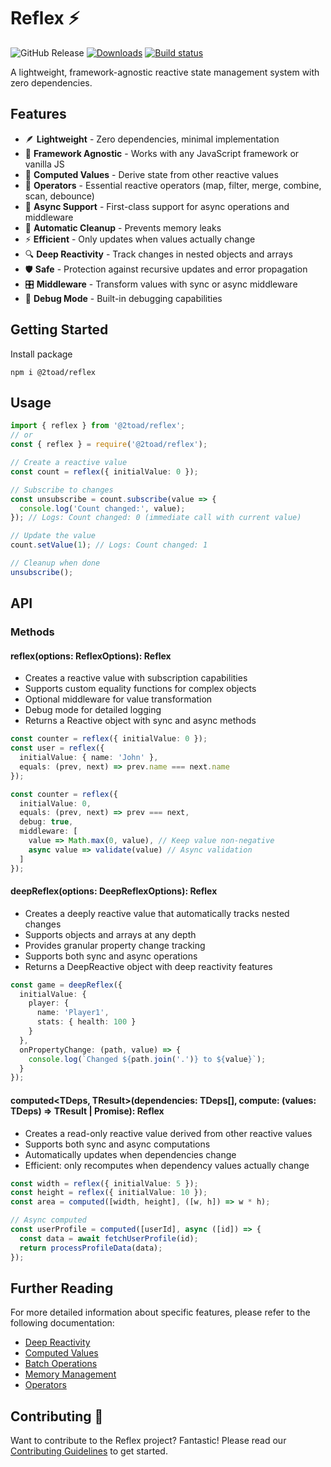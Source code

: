 # Reflex ⚡

![GitHub Release](https://img.shields.io/github/v/release/2Toad/reflex)
[![Downloads](https://img.shields.io/npm/dm/@2toad/reflex.svg)](https://www.npmjs.com/package/@2toad/reflex)
[![Build status](https://github.com/2toad/reflex/actions/workflows/ci.yml/badge.svg)](https://github.com/2Toad/reflex/actions/workflows/nodejs.yml)

A lightweight, framework-agnostic reactive state management system with zero dependencies.

## Features

- 🪶 **Lightweight** - Zero dependencies, minimal implementation
- 🎯 **Framework Agnostic** - Works with any JavaScript framework or vanilla JS
- 🧮 **Computed Values** - Derive state from other reactive values
- 🔄 **Operators** - Essential reactive operators (map, filter, merge, combine, scan, debounce)
- 🔄 **Async Support** - First-class support for async operations and middleware
- 🧹 **Automatic Cleanup** - Prevents memory leaks
- ⚡ **Efficient** - Only updates when values actually change
- 🔍 **Deep Reactivity** - Track changes in nested objects and arrays
- 🛡️ **Safe** - Protection against recursive updates and error propagation
- 🎛️ **Middleware** - Transform values with sync or async middleware
- 🐛 **Debug Mode** - Built-in debugging capabilities

## Getting Started

Install package

```Shell
npm i @2toad/reflex
```

## Usage

```typescript
import { reflex } from '@2toad/reflex';
// or
const { reflex } = require('@2toad/reflex');
```

```typescript
// Create a reactive value
const count = reflex({ initialValue: 0 });

// Subscribe to changes
const unsubscribe = count.subscribe(value => {
  console.log('Count changed:', value);
}); // Logs: Count changed: 0 (immediate call with current value)

// Update the value
count.setValue(1); // Logs: Count changed: 1

// Cleanup when done
unsubscribe();
```

## API

### Methods

#### reflex<T>(options: ReflexOptions<T>): Reflex<T>
- Creates a reactive value with subscription capabilities
- Supports custom equality functions for complex objects
- Optional middleware for value transformation
- Debug mode for detailed logging
- Returns a Reactive object with sync and async methods

```typescript
const counter = reflex({ initialValue: 0 });
const user = reflex({
  initialValue: { name: 'John' },
  equals: (prev, next) => prev.name === next.name
});

const counter = reflex({ 
  initialValue: 0,
  equals: (prev, next) => prev === next,
  debug: true,
  middleware: [
    value => Math.max(0, value), // Keep value non-negative
    async value => validate(value) // Async validation
  ]
});
```

#### deepReflex<T extends object>(options: DeepReflexOptions<T>): Reflex<T>
- Creates a deeply reactive value that automatically tracks nested changes
- Supports objects and arrays at any depth
- Provides granular property change tracking
- Supports both sync and async operations
- Returns a DeepReactive object with deep reactivity features

```typescript
const game = deepReflex({
  initialValue: {
    player: {
      name: 'Player1',
      stats: { health: 100 }
    }
  },
  onPropertyChange: (path, value) => {
    console.log(`Changed ${path.join('.')} to ${value}`);
  }
});
```

#### computed<TDeps, TResult>(dependencies: TDeps[], compute: (values: TDeps) => TResult | Promise<TResult>): Reflex<TResult>
- Creates a read-only reactive value derived from other reactive values
- Supports both sync and async computations
- Automatically updates when dependencies change
- Efficient: only recomputes when dependency values actually change

```typescript
const width = reflex({ initialValue: 5 });
const height = reflex({ initialValue: 10 });
const area = computed([width, height], ([w, h]) => w * h);

// Async computed
const userProfile = computed([userId], async ([id]) => {
  const data = await fetchUserProfile(id);
  return processProfileData(data);
});
```

## Further Reading

For more detailed information about specific features, please refer to the following documentation:

- [Deep Reactivity](./docs/deep-reactivity.md)
- [Computed Values](./docs/computed-values.md)
- [Batch Operations](./docs/batch-operations.md)
- [Memory Management](./docs/memory-management.md)
- [Operators](./docs/operators.md)

## Contributing 🤝

Want to contribute to the Reflex project? Fantastic! Please read our [Contributing Guidelines](./docs/contribute.md) to get started. 